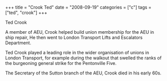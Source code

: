 +++
title = "Crook Ted"
date = "2008-09-19"
categories = ["c"]
tags = ["ted", "crook"]
+++

Ted Crook

A member of AEU, Crook helped build union membership for the AEU in ship repair, He then went to London Transport Lifts and Escalators Department.

Ted Crook played a leading role in the wider organisation of unions in London Transport, for example during the walkout that swelled the ranks of the burgeoning general strike for the Pentonville Five.

The Secretary of the Sutton branch of the AEU, Crook died in his early 60s.

